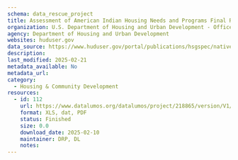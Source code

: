 ```yaml
---
schema: data_rescue_project 
title: Assessment of American Indian Housing Needs and Programs Final Report
organization: U.S. Department of Housing and Urban Development - Office of Policy Development and Research
agency: Department of Housing and Urban Development
websites: huduser.gov
data_source: https://www.huduser.gov/portal/publications/hsgspec/native.html
description: 
last_modified: 2025-02-21
metadata_available: No
metadata_url: 
category:
  - Housing & Community Development 
resources:
  - id: 112
    url: https://www.datalumos.org/datalumos/project/218865/version/V1/view
    format: XLS, dat, PDF
    status: Finished
    size: 0.0
    download_date: 2025-02-10
    maintainer: DRP, DL
    notes: 
---
```

